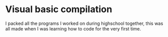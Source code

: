 # Visual basic compilation
I packed all the programs I worked on during highschool together, this was all made when I was learning how to code for the very first time.
